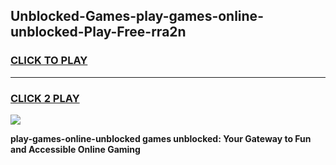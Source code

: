 
## Unblocked-Games-play-games-online-unblocked-Play-Free-rra2n
<h3>
<a href="https://premium76.site?title=play-games-online-unblocked&ref=23A">CLICK TO PLAY</a></h3>
<hr>

<h3>
<a href="https://premium76.site?title=play-games-online-unblocked&ref=23A">CLICK 2 PLAY</a>
  
</h3>

<a href="https://premium76.site?title=play-games-online-unblocked&ref=23A"><img src="https://clearcache.store/games.png"></a>


**play-games-online-unblocked games unblocked: Your Gateway to Fun and Accessible Online Gaming**
